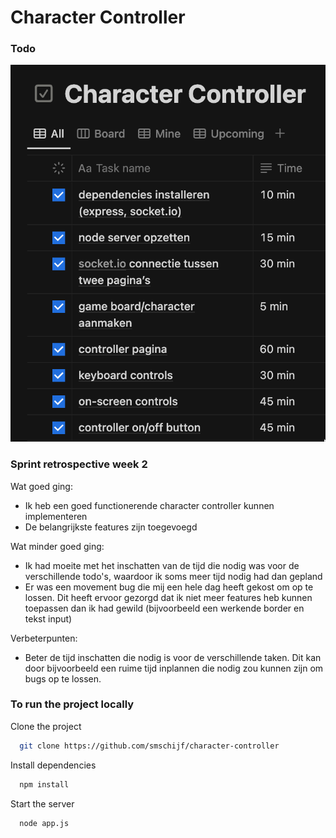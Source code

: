 # Character Controller

### Todo
![todo](todo.png)

### Sprint retrospective week 2

Wat goed ging:

- Ik heb een goed functionerende character controller kunnen implementeren
- De belangrijkste features zijn toegevoegd

Wat minder goed ging:

- Ik had moeite met het inschatten van de tijd die nodig was voor de verschillende todo's, waardoor ik soms meer tijd nodig had dan gepland
- Er was een movement bug die mij een hele dag heeft gekost om op te lossen. Dit heeft ervoor gezorgd dat ik niet meer features heb kunnen toepassen dan ik had gewild (bijvoorbeeld een werkende border en tekst input)

Verbeterpunten:

- Beter de tijd inschatten die nodig is voor de verschillende taken. Dit kan door bijvoorbeeld een ruime tijd inplannen die nodig zou kunnen zijn om bugs op te lossen.

### To run the project locally

Clone the project

```bash
  git clone https://github.com/smschijf/character-controller
```

Install dependencies

```bash
  npm install
```

Start the server

```bash
  node app.js
```
